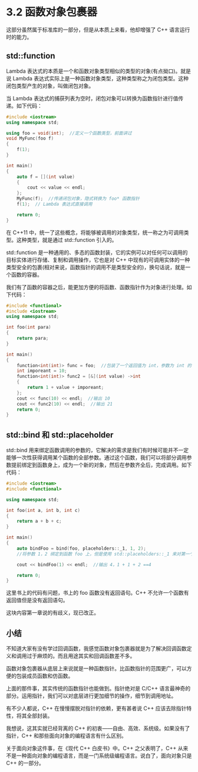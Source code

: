 # 3.2 函数对象包裹器

这部分虽然属于标准库的一部分，但是从本质上来看，他却增强了 C++ 语言运行时的能力。

## std::function

Lambda 表达式的本质是一个和函数对象类型相似的类型的对象(有点拗口)。就是说 Lambda 表达式实际上是一种函数对象类型，这种类型称之为闭包类型。这种闭包类型产生的对象，叫做闭包对象。

当 Lambda 表达式的捕获列表为空时，闭包对象可以转换为函数指针进行值传递。如下代码：

```C++
#include <iostream>
using namespace std;

using foo = void(int);  //定义一个函数类型，前面讲过
void MyFunc(foo f)
{
    f(1);
}

int main()
{
    auto f = [](int value)
    {
        cout << value << endl;
    };
    MyFunc(f);  //传递闭包对象，隐式转换为 foo* 函数指针
    f(1);  // Lambda 表达式直接调用

    return 0;
}
```

在 C++11 中，统一了这些概念，将能够被调用的对象类型，统一称之为可调用类型。这种类型，就是通过 std::function 引入的。

std::function 是一种通用的、多态的函数封装，它的实例可以对任何可以调用的目标实体进行存储、复制和调用操作，它也是对 C++ 中现有的可调用实体的一种类型安全的包裹(相对来说，函数指针的调用不是类型安全的)，换句话说，就是一个函数的容器。

我们有了函数的容器之后，能更加方便的将函数、函数指针作为对象进行处理。如下代码：

```C++
#include <functional>
#include <iostream>
using namespace std;

int foo(int para)
{
    return para;
}

int main()
{
    function<int(int)> func = foo;  //包装了一个返回值为 int，参数为 int 的函数
    int imporeant = 10;
    function<int(int)> func2 = [&](int value) ->int
    {
        return 1 + value + imporeant;
    };
    cout << func(10) << endl;  //输出 10
    cout << func2(10) << endl;  //输出 21
    return 0;
}
```

## std::bind 和 std::placeholder

std::bind 用来绑定函数调用的参数的，它解决的需求是我们有时候可能并不一定能够一次性获得调用某个函数的全部参数。通过这个函数，我们可以将部分调用参数提前绑定到函数身上，成为一个新的对象，然后在参数齐全后，完成调用。如下代码：

```C++
#include <iostream>
#include <functional>

using namespace std;

int foo(int a, int b, int c)
{
    return a + b + c;
}

int main()
{
    auto bindFoo = bind(foo, placeholders::_1, 1, 2);
    //将参数 1，2 绑定到函数 foo 上，但是使用 std::placeholders::_1 来对第一个参数进行占位

    cout << bindFoo(1) << endl;  //输出 4，1 + 1 + 2 ==4

    return 0;
}
```

这里书上的代码有问题，书上的 foo 函数没有返回语句。C++ 不允许一个函数有返回值但是没有返回语句。

这块内容第一章说的有歧义，现已改正。

## 小结

不知道大家有没有学过回调函数，我感觉函数对象包裹器就是为了解决回调函数定义和调用过于麻烦的。而且用途其实和回调函数差不多。

函数对象包裹器从底层上来说就是一种函数指针。比函数指针的范围更广，可以方便的包装成员函数和仿函数。

上面的那件事，其实传统的函数指针也能做到。指针绝对是 C/C++ 语言最神奇的部分。运用指针，我们可以对底层进行更加细节的操作，细节到调用地址。

有不少人都说，C++ 在慢慢摆脱对指针的依赖，更有甚者说 C++ 应该去除指针特性，将其全部封装。

我想说，这其实就已经背离的 C++ 的初衷——自由、高效、系统级。如果没有了指针，C++ 和那些面向对象的编程语言有什么区别。

关于面向对象这件事，在《现代 C++ 白皮书》中。C++ 之父表明了，C++ 从来不是一种面向对象的编程语言，而是一门系统级编程语言。说白了，面向对象只是 C++ 的一部分。
